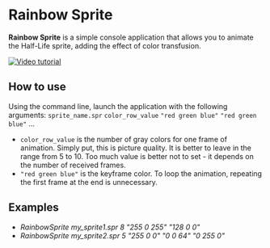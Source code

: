 # Rainbow Sprite

**Rainbow Sprite** is a simple console application that allows you to animate
the Half-Life sprite, adding the effect of color transfusion.

[![Video tutorial](http://img.youtube.com/vi/maYiBrBojwk/0.jpg)](http://www.youtube.com/watch?v=maYiBrBojwk)

## How to use

Using the command line, launch the application with the following
arguments: `sprite_name.spr` `color_row_value` `"red green blue"` `"red green blue"` ...

* `color_row_value` is the number of gray colors for one frame of animation.
Simply put, this is picture quality. It is better to leave in the range
from 5 to 10. Too much value is better not to set - it depends on
the number of received frames.
* `"red green blue"` is the keyframe color. To loop the animation, repeating the first frame at the end is unnecessary.

## Examples

* *RainbowSprite my_sprite1.spr 8 "255 0 255" "128 0 0"*
* *RainbowSprite my_sprite2.spr 5 "255 0 0" "0 0 64" "0 255 0"*
